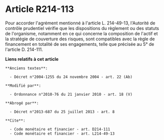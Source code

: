 # Article R214-113

Pour accorder l'agrément mentionné à l'article L. 214-49-13, l'Autorité de contrôle prudentiel vérifie que les dispositions
du règlement ou des statuts de l'organisme, notamment en ce qui concerne la composition de l'actif et la stratégie de
couverture des risques, sont compatibles avec la règle de financement en totalité de ses engagements, telle que précisée au
5° de l'article D. 214-111.

**Liens relatifs à cet article**

	**Anciens textes**:

	  - Décret n°2004-1255 du 24 novembre 2004 - art. 22 (Ab)

	**Modifié par**:

	  - Ordonnance n°2010-76 du 21 janvier 2010 - art. 18 (V)

	**Abrogé par**:

	  - Décret n°2013-687 du 25 juillet 2013 - art. 8

	**Cite**:

	  - Code monétaire et financier - art. D214-111
	  - Code monétaire et financier - art. L214-49-13
